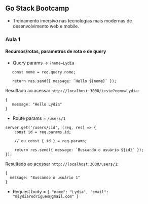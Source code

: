 ## Go Stack Bootcamp
- Treinamento imersivo nas tecnologias mais modernas de desenvolvimento web e mobile.

### Aula 1


#### Recursos/rotas, parametros de rota e de query

- Query params -> `?nome=Lydia`
 ```
    const nome = req.query.nome;

    return res.send({ message: `Hello ${nome}` });
 ```
 Resultado ao acessar `http://localhost:3000/teste?nome=Lydia`: 
 ```
 {
    message: "Hello Lydia"
 }
```

- Route params = `/users/1`
```
server.get('/users/:id', (req, res) => {
    const id = req.params.id;

    // ou const { id } = req.params;

    return res.send({ message: `Buscando o usuário ${id}` });
});

```
Resultado ao acessar `http://localhost:3000/users/1`:
```
{
  message: "Buscando o usuário 1"
}
```
- Request body = `{ "name": "Lydia", "email": "mlydiarodrigues@gmail.com" }`
